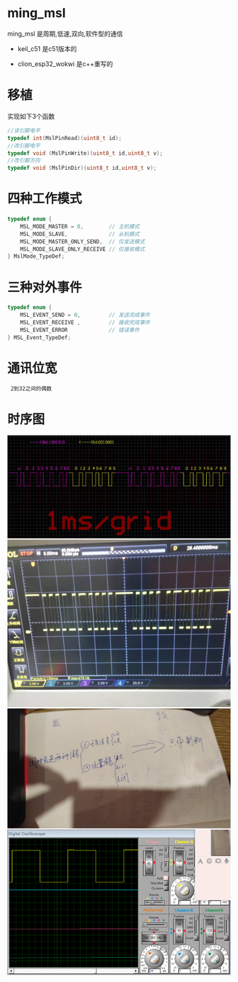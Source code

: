 # ming_msl

ming_msl 是周期,低速,双向,软件型的通信

- keil_c51 是c51版本的

- clion_esp32_wokwi 是c++重写的

# 移植
实现如下3个函数
``` c++
//读引脚电平
typedef int(MslPinRead)(uint8_t id);
//改引脚电平
typedef void (MslPinWrite)(uint8_t id,uint8_t v);
//改引脚方向
typedef void (MslPinDir)(uint8_t id,uint8_t v);
```


# 四种工作模式
``` c++
typedef enum {
    MSL_MODE_MASTER = 0,        // 主机模式
    MSL_MODE_SLAVE,             // 从机模式
    MSL_MODE_MASTER_ONLY_SEND,  // 仅发送模式
    MSL_MODE_SLAVE_ONLY_RECEIVE // 仅接收模式
} MslMode_TypeDef;
```

# 三种对外事件
``` c++
typedef enum {
    MSL_EVENT_SEND = 0,         // 发送完成事件
    MSL_EVENT_RECEIVE ,         // 接收完成事件
    MSL_EVENT_ERROR             // 错误事件
} MSL_Event_TypeDef;
```

# 通讯位宽
``` markdown
 2到32之间的偶数
```

# 时序图
![images/](img/1.jpg)
![images/](img/2.jpg)
![images/](img/3.jpg)
![images/](img/4.png)
